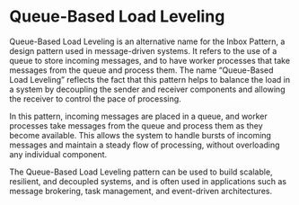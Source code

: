 # Queue-Based Load Leveling

Queue-Based Load Leveling is an alternative name for the Inbox Pattern, a design pattern used in message-driven systems. It refers to the use of a queue to store incoming messages, and to have worker processes that take messages from the queue and process them. The name “Queue-Based Load Leveling” reflects the fact that this pattern helps to balance the load in a system by decoupling the sender and receiver components and allowing the receiver to control the pace of processing.

In this pattern, incoming messages are placed in a queue, and worker processes take messages from the queue and process them as they become available. This allows the system to handle bursts of incoming messages and maintain a steady flow of processing, without overloading any individual component.

The Queue-Based Load Leveling pattern can be used to build scalable, resilient, and decoupled systems, and is often used in applications such as message brokering, task management, and event-driven architectures.
